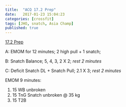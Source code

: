 ```yaml
---
title:  "ACQ 17.2 Prep"
date:   2017-01-23 15:04:23
categories: [crossfit]
tags: [JHO, snatch, Asia Champ]
published: true
---
```

[17.2 Prep][ACQ link]

A: EMOM for 12 minutes; 2 high pull + 1 snatch;

B: Snatch Balance; 5, 4, 3, 2 X 2; _rest 2 minutes_

C: Deficit Snatch DL + Snatch Pull; 2.1 X 3; _rest 2 minutes_

EMOM 9 minutes:  
1. 15 WB unbroken  
2. 15 TnG Snatch unbroken @ 35 kg  
3. 15 T2B

[ACQ link]: https://www.asiachampionshipsofficial.com/qualifier/